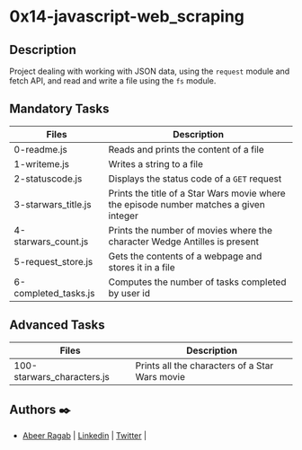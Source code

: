 # 0x14-javascript-web_scraping
## Description

Project dealing with working with JSON data, using the `request` module and fetch API, and read and write a file using the `fs` module.

## Mandatory Tasks

| Files | Description |
| ----- | ----------- |
| 0-readme.js | Reads and prints the content of a file |
| 1-writeme.js | Writes a string to a file |
| 2-statuscode.js | Displays the status code of a `GET` request |
| 3-starwars_title.js | Prints the title of a Star Wars movie where the episode number matches a given integer |
| 4-starwars_count.js | Prints the number of movies where the character Wedge Antilles is present |
| 5-request_store.js | Gets the contents of a webpage and stores it in a file |
| 6-completed_tasks.js | Computes the number of tasks completed by user id |

## Advanced Tasks

| Files | Description |
| ----- | ----------- |
| 100-starwars_characters.js | Prints all the characters of a Star Wars movie |

## Authors :black_nib:

- [Abeer Ragab](https://github.com/Abeer-M-Ali) | [Linkedin](https://www.linkedin.com/in/abeer-ragab-b25872260/) | [Twitter](https://twitter.com/abeerragab5211) | 


